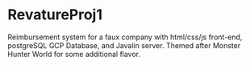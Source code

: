 # RevatureProj1
Reimbursement system for a faux company with html/css/js front-end, postgreSQL GCP Database, and Javalin server. Themed after Monster Hunter World for some additional flavor.
